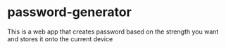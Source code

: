 # password-generator
This is a web app that creates password based on the strength you want and stores it onto the current device

